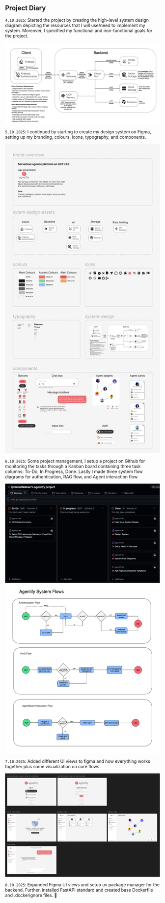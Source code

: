 <!-- PROJECT DIARY -->

## Project Diary

`4.10.2025`: Started the project by creating the high-level system design diagram depicting the resources that I will use/need to implement my system. Moreover, I specified my functional and non-functional goals for the project.

<img src="/docs/agentify-app.png" alt="agentify high level system design">

`5.10.2025`: I continued by starting to create my design system on Figma, setting up my branding, colours, icons, typography, and components.

<img src="/assets/figma_design-system.png" alt="Figma design system">

`6.10.2025`: Some project management, I setup a project on Github for monitoring the tasks through a Kanban board containing three task columns: To-Do, In Progress, Done. Lastly I made three system flow diagrams for authentication, RAG flow, and Agent interaction flow.

<img src="/assets/agentify-project-kanban.png" alt="agentify kanban board">

<img src="/docs/agentify-system-flow-diagrams.png" alt="agentify system flow diagrams">

`7.10.2025`: Added different UI views to figma and how everything works together plus some visualization on core flows.

<img src="/assets/figma_ui_design.png" alt="Figma UI design for agentify">

`8.10.2025`: Expanded Figma UI views and setup uv package manager for the backend. Further, installed FastAPI standard and created base Dockerfile and .dockerignore files. 🐳